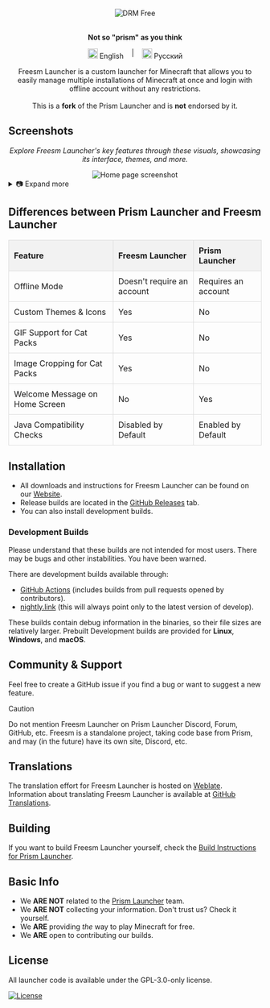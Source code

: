 <div align="center">
  <br />

  <div>
    <img align="center" alt="DRM Free" src="https://img.shields.io/badge/drm-free-brightgreen?style=for-the-badge">
  </div>

  <br />

  <p>
    <strong>Not so "prism" as you think</strong><br />
    <div style="display: inline-flex; gap: 1rem;">
      <a href="#" style="text-decoration: none;">
        <img src="https://upload.wikimedia.org/wikipedia/en/a/a4/Flag_of_the_United_States.svg" alt="English" style="height: 20px;"> English
      </a>
      |
      <a href="https://github.com/FreesmTeam/FreesmLauncher/blob/develop/README_russian.md" style="text-decoration: none;">
        <img src="https://upload.wikimedia.org/wikipedia/commons/f/f3/Flag_of_Russia.svg" alt="Русский" style="height: 20px;"> Русский
      </a>
    </div>
  </p>

  <p>
    Freesm Launcher is a custom launcher for Minecraft that allows you to easily manage multiple installations of Minecraft at once and login with offline account without any restrictions.<br />
    <br />This is a <b>fork</b> of the Prism Launcher and is <b>not</b> endorsed by it.
  </p>
</div>

<h2>Screenshots</h2>

<p style="text-align: center; font-style: italic;">Explore Freesm Launcher's key features through these visuals, showcasing its interface, themes, and more.</p>

<div align="center">
  <img src="docs/screenshots/freesmlauncher_home_screenshot.png" alt="Home page screenshot">
</div>

<details>
  <summary>📷 Expand more</summary>

  <div align="center">
    <img src="docs/screenshots/freesmlauncher_home_screenshot_opacity.png" alt="Home page screenshot with active opacity">
    <img src="docs/screenshots/freesmlauncher_home_mita.gif" alt="Home page GIF with Mita Catpack">
    <img src="docs/screenshots/freesmlauncher_home_maxwell.gif" alt="Home page GIF with Maxwell Catpack">
    <img src="docs/screenshots/freesmlauncher_settings_accounts_screenshot.png" alt="Settings accounts page screenshot">
    <img src="docs/screenshots/freesmlauncher_instance_add_screenshot.png" alt="Instance creation page screenshot">
    <img src="docs/screenshots/freesmlauncher_instance_settings_screenshot.png" alt="Instance settings page screenshot">
    <img src="docs/screenshots/freesmlauncher_settings_theme_screenshot.png" alt="Settings theme page screenshot">
  </div>

</details>

<h2>Differences between Prism Launcher and Freesm Launcher</h2>

<table style="width: 100%; border-collapse: collapse; text-align: left;">
  <thead>
    <tr style="background-color: #f2f2f2;">
      <th style="padding: 10px; border: 1px solid #ddd;">Feature</th>
      <th style="padding: 10px; border: 1px solid #ddd;">Freesm Launcher</th>
      <th style="padding: 10px; border: 1px solid #ddd;">Prism Launcher</th>
    </tr>
  </thead>
  <tbody>
    <tr>
      <td style="padding: 10px; border: 1px solid #ddd;">Offline Mode</td>
      <td style="padding: 10px; border: 1px solid #ddd;">Doesn't require an account</td>
      <td style="padding: 10px; border: 1px solid #ddd;">Requires an account</td>
    </tr>
    <tr>
      <td style="padding: 10px; border: 1px solid #ddd;">Custom Themes & Icons</td>
      <td style="padding: 10px; border: 1px solid #ddd;">Yes</td>
      <td style="padding: 10px; border: 1px solid #ddd;">No</td>
    </tr>
    <tr>
      <td style="padding: 10px; border: 1px solid #ddd;">GIF Support for Cat Packs</td>
      <td style="padding: 10px; border: 1px solid #ddd;">Yes</td>
      <td style="padding: 10px; border: 1px solid #ddd;">No</td>
    </tr>
    <tr>
      <td style="padding: 10px; border: 1px solid #ddd;">Image Cropping for Cat Packs</td>
      <td style="padding: 10px; border: 1px solid #ddd;">Yes</td>
      <td style="padding: 10px; border: 1px solid #ddd;">No</td>
    </tr>
    <tr>
      <td style="padding: 10px; border: 1px solid #ddd;">Welcome Message on Home Screen</td>
      <td style="padding: 10px; border: 1px solid #ddd;">No</td>
      <td style="padding: 10px; border: 1px solid #ddd;">Yes</td>
    </tr>
    <tr>
      <td style="padding: 10px; border: 1px solid #ddd;">Java Compatibility Checks</td>
      <td style="padding: 10px; border: 1px solid #ddd;">Disabled by Default</td>
      <td style="padding: 10px; border: 1px solid #ddd;">Enabled by Default</td>
    </tr>
  </tbody>
</table>

<h2>Installation</h2>

<ul>
  <li>All downloads and instructions for Freesm Launcher can be found on our <a href="https://freesmlauncher.windstone.space">Website</a>.</li>
  <li>Release builds are located in the <a href="https://github.com/FreesmTeam/FreesmLauncher/releases">GitHub Releases</a> tab.</li>
  <li>You can also install development builds.</li>
</ul>

<h3>Development Builds</h3>

<p>Please understand that these builds are not intended for most users. There may be bugs and other instabilities. You have been warned.</p>

<p>There are development builds available through:</p>

<ul>
  <li><a href="https://github.com/FreesmTeam/FreesmLauncher/actions">GitHub Actions</a> (includes builds from pull requests opened by contributors).</li>
  <li><a href="https://nightly.link/FreesmTeam/FreesmLauncher/workflows/trigger_builds/develop">nightly.link</a> (this will always point only to the latest version of develop).</li>
</ul>

<p>These builds contain debug information in the binaries, so their file sizes are relatively larger. Prebuilt Development builds are provided for <strong>Linux</strong>, <strong>Windows</strong>, and <strong>macOS</strong>.</p>

<h2>Community & Support</h2>

<p>Feel free to create a GitHub issue if you find a bug or want to suggest a new feature.</p>


> [!CAUTION]
> Do not mention Freesm Launcher on Prism Launcher Discord, Forum, GitHub, etc. Freesm is a standalone project, taking code base from Prism, and may (in the future) have its own site, Discord, etc.</p>


<h2>Translations</h2>

<p>The translation effort for Freesm Launcher is hosted on <a href="https://hosted.weblate.org/projects/freesmlauncher/freesmlauncher-launcher/">Weblate</a>. Information about translating Freesm Launcher is available at <a href="https://github.com/FreesmTeam/Translations">GitHub Translations</a>.</p>

<h2>Building</h2>

<p>If you want to build Freesm Launcher yourself, check the <a href="https://prismlauncher.org/wiki/development/build-instructions/">Build Instructions for Prism Launcher</a>.</p>

<h2>Basic Info</h2>

<ul>
  <li>We <strong>ARE NOT</strong> related to the <a href="https://prismlauncher.org">Prism Launcher</a> team.</li>
  <li>We <strong>ARE NOT</strong> collecting your information. Don't trust us? Check it yourself.</li>
  <li>We <strong>ARE</strong> providing <em>the</em> way to play Minecraft for free.</li>
  <li>We <strong>ARE</strong> open to contributing our builds.</li>
</ul>

<h2>License</h2>

<p>All launcher code is available under the GPL-3.0-only license.</p>

<p>
  <a href="https://github.com/PrismLauncher/PrismLauncher/blob/develop/LICENSE">
    <img src="https://img.shields.io/github/license/PrismLauncher/PrismLauncher?label=License&logo=gnu&color=C4282D&style=for-the-badge" alt="License">
  </a>
</p>
